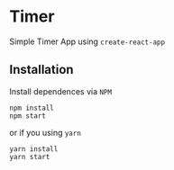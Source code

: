 # Timer

Simple Timer App using <code>create-react-app</code>

## Installation

Install dependences via <code>NPM</code>
```
npm install
npm start
```
or if you using <code>yarn</code>
```
yarn install
yarn start
```